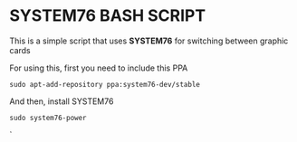 # SYSTEM76 BASH SCRIPT

This is a simple script that uses **SYSTEM76** for switching between graphic cards


For using this, first you need to include this PPA 

```sudo apt-add-repository ppa:system76-dev/stable```

And then, install SYSTEM76

```sudo system76-power```

`